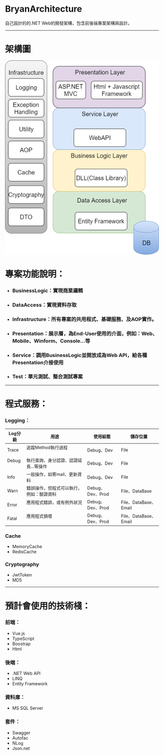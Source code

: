 # BryanArchitecture

自己設計的的.NET Web的開發架構，包含前後端專案架構與設計。

* * *

# 架構圖

![架構圖](https://github.com/BryanYu/BryanArchitecture/blob/master/BryanArchitecture.png)

# 專案功能說明：
* ### BusinessLogic：實現商業邏輯
* ### DataAccess：實現資料存取
* ### Infrastructure：所有專案的共用程式、基礎服務、及AOP實作。
* ### Presentation：展示層，為End-User使用的介面，例如：Web、Mobile、Winform、Console...等
* ### Service：調用BusinessLogic並開放成為Web API，給各種Presentation介接使用
* ### Test：單元測試、整合測試專案

* * *

# 程式服務：

### Logging：

| Log分級 	| 用途 	                                     | 使用組態 | 儲存位置 |
|-------- 	|------	                                    |----------|----------	|
| Trace   	| 追蹤Method執行過程                         | Debug、Dev | File |
| Debug   	| 執行查詢、身分認證、認證延長...等操作     	  | Debug、Dev | File |
| Info    	| 一般操作，如寄mail、更新資料      	        | Debug、Dev | File |
| Warn    	| 錯誤操作，但程式可以執行，例如：驗證資料      | Debug、Dev、Prod | File、DataBase |
| Error    	| 應用程式錯誤，或有例外狀況                   | Debug、Dev、Prod | File、DataBase、Email |
| Fatal    	| 應用程式損壞      	                        | Debug、Dev、Prod | File、DataBase、Email |

### Cache
* MemoryCache
* RedisCache

### Cryptography
* JwtToken
* MD5

* * *

# 預計會使用的技術棧：
### 前端：
* Vue.js
* TypeScript
* Boostrap
* Html

### 後端：
* .NET Web API
* LINQ
* Entity Framework

### 資料庫：
* MS SQL Server

### 套件：
* Swagger
* Autofac
* NLog
* Json.net






